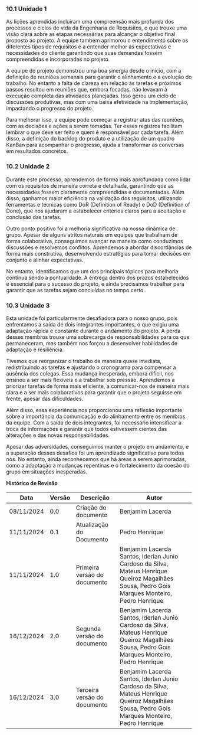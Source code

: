 ### 10.1 **Unidade 1**

As lições aprendidas incluíram uma compreensão mais profunda dos processos e ciclos de vida da Engenharia de Requisitos, o que trouxe uma visão clara sobre as etapas necessárias para alcançar o objetivo final proposto ao projeto. A equipe também aprimorou o entendimento sobre os diferentes tipos de requisitos e a entender melhor as expectativas e necessidades do cliente garantindo que suas demandas fossem compreendidas e incorporadas no projeto. 

A equipe do projeto demonstrou uma boa sinergia desde o início, com a definição de reuniões semanais para garantir o alinhamento e a evolução do trabalho. No entanto a falta de clareza em relação às tarefas e próximos passos resultou em reuniões que, embora focadas, não levavam à execução completa das atividades planejadas. Isso gerou um ciclo de discussões produtivas, mas com uma baixa efetividade na implementação, impactando o progresso do projeto. 

Para melhorar isso, a equipe pode começar a registrar atas das reuniões, com as decisões e ações a serem tomadas. Ter esses registros facilitam lembrar o que deve ser feito e quem é responsável por cada tarefa. Além disso, a definição do backlog do produto e a utilização de um quadro KanBan para acompanhar o progresso, ajuda a transformar as conversas em resultados concretos. 

### 10.2 **Unidade 2**


Durante este processo, aprendemos de forma mais aprofundada como lidar com os requisitos de maneira correta e detalhada, garantindo que as necessidades fossem claramente compreendidas e documentadas. Além disso, ganhamos maior eficiência na validação dos requisitos, utilizando ferramentas e técnicas como DoR (Definition of Ready) e DoD (Definition of Done), que nos ajudaram a estabelecer critérios claros para a aceitação e conclusão das tarefas.

Outro ponto positivo foi a melhoria significativa na nossa dinâmica de grupo. Apesar de alguns atritos naturais em equipes que trabalham de forma colaborativa, conseguimos avançar na maneira como conduzimos discussões e resolvemos conflitos. Aprendemos a abordar discordâncias de forma mais construtiva, desenvolvendo estratégias para tomar decisões em conjunto e alinhar expectativas.

No entanto, identificamos que um dos principais tópicos para melhoria continua sendo a pontualidade. A entrega dentro dos prazos estabelecidos é essencial para o sucesso do projeto, e ainda precisamos trabalhar para garantir que as tarefas sejam concluídas no tempo certo.

### 10.3 **Unidade 3**

Esta unidade foi particularmente desafiadora para o nosso grupo, pois enfrentamos a saída de dois integrantes importantes, o que exigiu uma adaptação rápida e constante durante o andamento do projeto. A perda desses membros trouxe uma sobrecarga de responsabilidades para os que permaneceram, mas também nos forçou a desenvolver habilidades de adaptação e resiliência.

Tivemos que reorganizar o trabalho de maneira quase imediata, redistribuindo as tarefas e ajustando o cronograma para compensar a ausência dos colegas. Essa mudança inesperada, embora difícil, nos ensinou a ser mais flexíveis e a trabalhar sob pressão. Aprendemos a priorizar tarefas de forma mais eficiente, a comunicar-nos de maneira mais clara e a ser mais colaborativos para garantir que o projeto seguisse em frente, apesar das dificuldades.

Além disso, essa experiência nos proporcionou uma reflexão importante sobre a importância da comunicação e do alinhamento entre os membros da equipe. Com a saída de dois integrantes, foi necessário intensificar a troca de informações e garantir que todos estivessem cientes das alterações e das novas responsabilidades.

Apesar das adversidades, conseguimos manter o projeto em andamento, e a superação desses desafios foi um aprendizado significativo para todos nós. No entanto, ainda reconhecemos que há áreas a serem aprimoradas, como a adaptação a mudanças repentinas e o fortalecimento da coesão do grupo em situações inesperadas.





**Histórico de Revisão**

| **Data**   | **Versão** | **Descrição**                                                                         | **Autor**                                                                 |
| ---------- | ---------- | ------------------------------------------------------------------------------------- | ------------------------------------------------------------------------- |
| 08/11/2024 | 0\.0 | Criação do documento | Benjamim Lacerda |
| 11/11/2024 | 0\.1 | Atualização do Documento | Pedro Henrique |
| 11/11/2024 | 1\.0 | Primeira versão do documento | Benjamim Lacerda Santos, Iderlan Junio Cardoso da Silva, Mateus Henrique Queiroz Magalhães Sousa, Pedro Gois Marques Monteiro, Pedro Henrique |
| 16/12/2024 | 2\.0 | Segunda versão do documento | Benjamim Lacerda Santos, Iderlan Junio Cardoso da Silva, Mateus Henrique Queiroz Magalhães Sousa, Pedro Gois Marques Monteiro, Pedro Henrique |
| 16/12/2024 | 3\.0 | Terceira versão do documento | Benjamim Lacerda Santos, Iderlan Junio Cardoso da Silva, Mateus Henrique Queiroz Magalhães Sousa, Pedro Gois Marques Monteiro, Pedro Henrique |